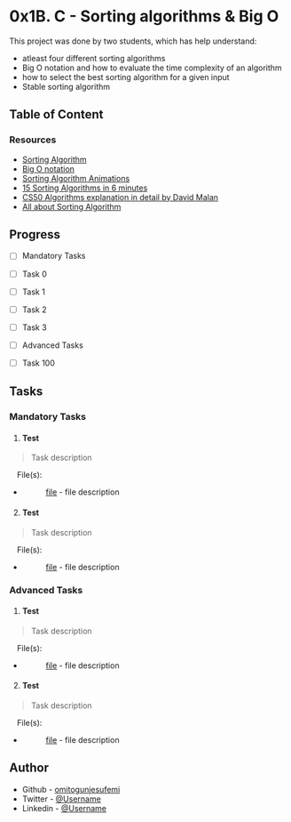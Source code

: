 # 0x1B. C - Sorting algorithms & Big O
This project was done by two students, which has help understand:
- atleast four different sorting algorithms
- Big O notation and how to evaluate the time complexity of an
  algorithm
- how to select the best sorting algorithm for a given input
- Stable sorting algorithm

## Table of Content
### Resources
- [Sorting Algorithm](https://en.wikipedia.org/wiki/Sorting_algorithm)
- [Big O notation](https://stackoverflow.com/questions/487258/what-is-a-plain-english-explanation-of-big-o-notation)
- [Sorting Algorithm Animations](https://www.toptal.com/developers/sorting-algorithms)
- [15 Sorting Algorithms in 6 minutes]()
- [CS50 Algorithms explanation in detail by David Malan](https://www.youtube.com/watch?v=yb0PY3LX2x8&t=2s)
- [All about Sorting Algorithm]()

## Progress
- [ ] Mandatory Tasks
 - [ ] Task 0
 - [ ] Task 1
 - [ ] Task 2
 - [ ] Task 3
- [ ] Advanced Tasks
 - [ ] Task 100


## Tasks
### Mandatory Tasks
1. #### Test
> Task description

&emsp;File(s):  
- &emsp;&emsp;&emsp;[file]() - file description
2. #### Test
> Task description

&emsp;File(s):  
- &emsp;&emsp;&emsp;[file]() - file description

### Advanced Tasks
1. #### Test
> Task description

&emsp;File(s):  
- &emsp;&emsp;&emsp;[file]() - file description
2. #### Test
> Task description

&emsp;File(s):  
- &emsp;&emsp;&emsp;[file]() - file description

## Author
- Github - [omitogunjesufemi](https://github.com/omitogunjesufemi)
- Twitter - [@Username](https://twitter.com/omixcreative)
- Linkedin - [@Username](https://www.linkedin.com/in/omitogunjesufemi)